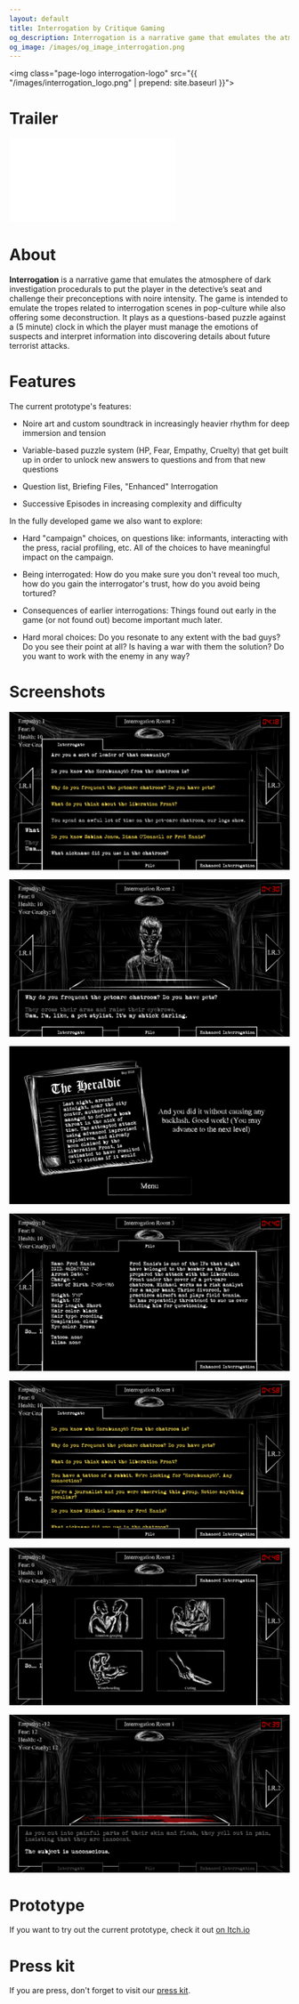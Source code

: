 ```yaml
---
layout: default
title: Interrogation by Critique Gaming
og_description: Interrogation is a narrative game that emulates the atmosphere of dark investigation procedurals to put the player in the detective’s seat and challenge their preconceptions with noire intensity.
og_image: /images/og_image_interrogation.png
---
```

<img class="page-logo interrogation-logo" src="{{ "/images/interrogation_logo.png" | prepend: site.baseurl }}">

# Trailer

<div class="yt-container">
<iframe src="//www.youtube.com/embed/_LsZoggH660" frameborder="0" allowfullscreen class="yt-video"></iframe>
</div>

# About

**Interrogation** is a narrative game that emulates the atmosphere of dark investigation procedurals to put the player in the detective’s seat and challenge their preconceptions with noire intensity. The game is intended to emulate the tropes related to interrogation scenes in pop-culture while also offering some deconstruction. It plays as a questions-based puzzle against a (5 minute) clock in which the player must manage the emotions of suspects and interpret information into discovering details about future terrorist attacks.

# Features

The current prototype's features:

* Noire art and custom soundtrack in increasingly heavier rhythm for deep immersion and tension

* Variable-based puzzle system (HP, Fear, Empathy, Cruelty) that get built up in order to unlock new answers to questions and from that new questions

* Question list, Briefing Files, "Enhanced" Interrogation

* Successive Episodes in increasing complexity and difficulty

In the fully developed game we also want to explore:

* Hard "campaign" choices, on questions like: informants, interacting with the press, racial profiling, etc. All of the choices to have meaningful impact on the campaign.

* Being interrogated: How do you make sure you don't reveal too much, how do you gain the interrogator's trust, how do you avoid being tortured?

* Consequences of earlier interrogations: Things found out early in the game (or not found out) become important much later.

* Hard moral choices: Do you resonate to any extent with the bad guys? Do you see their point at all? Is having a war with them the solution? Do you want to work with the enemy in any way?

# Screenshots

![](/images/screenshots/Screenshot_7.png)

![](/images/screenshots/Screenshot_1.png)

![](/images/screenshots/Screenshot_8.png)

![](/images/screenshots/Screenshot_6.png)

![](/images/screenshots/Screenshot_4.png)

![](/images/screenshots/Screenshot_5.png)

![](/images/screenshots/Screenshot_10.png)

# Prototype

If you want to try out the current prototype, check it out [on Itch.io](https://critique-gaming.itch.io/interrogation)

# Press kit

If you are press, don't forget to visit our [press kit](https://presskit.critique-gaming.com/sheet.php?p=interrogation).
